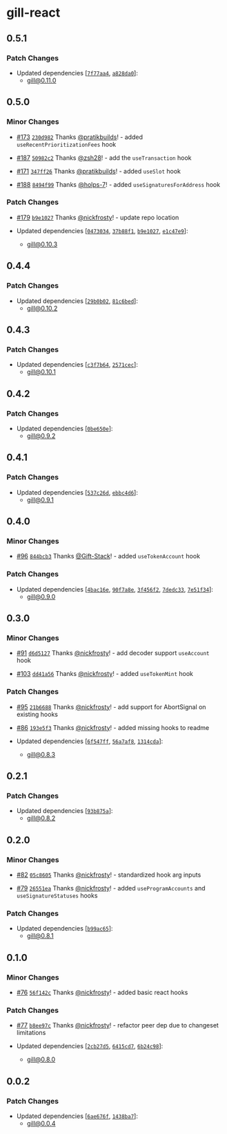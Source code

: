 # gill-react

## 0.5.1

### Patch Changes

- Updated dependencies [[`7f77aa4`](https://github.com/DecalLabs/gill/commit/7f77aa47385680bfb331e36f4f2a8d6a0c8aa250),
  [`a828da0`](https://github.com/DecalLabs/gill/commit/a828da0b2e4e87436d254062d339167fed3db8ab)]:
  - gill@0.11.0

## 0.5.0

### Minor Changes

- [#173](https://github.com/DecalLabs/gill/pull/173)
  [`230d982`](https://github.com/DecalLabs/gill/commit/230d982ae177c6912e46b46dabbcb7aae49addb1) Thanks
  [@pratikbuilds](https://github.com/pratikbuilds)! - added `useRecentPrioritizationFees` hook

- [#187](https://github.com/DecalLabs/gill/pull/187)
  [`50982c2`](https://github.com/DecalLabs/gill/commit/50982c2721ba1e05e9f0981065c6fcc07dee9528) Thanks
  [@zsh28](https://github.com/zsh28)! - add the `useTransaction` hook

- [#171](https://github.com/DecalLabs/gill/pull/171)
  [`347ff26`](https://github.com/DecalLabs/gill/commit/347ff26b30b6fb8593a14ce996515440e3b0b295) Thanks
  [@pratikbuilds](https://github.com/pratikbuilds)! - added `useSlot` hook

- [#188](https://github.com/DecalLabs/gill/pull/188)
  [`8494f99`](https://github.com/DecalLabs/gill/commit/8494f99d82630389659359ba9b567124b0c04e3a) Thanks
  [@holps-7](https://github.com/holps-7)! - added `useSignaturesForAddress` hook

### Patch Changes

- [#179](https://github.com/DecalLabs/gill/pull/179)
  [`b9e1027`](https://github.com/DecalLabs/gill/commit/b9e102793b30b0bf8a5c8e512ecc20f04a1e6ddc) Thanks
  [@nickfrosty](https://github.com/nickfrosty)! - update repo location

- Updated dependencies [[`0473034`](https://github.com/DecalLabs/gill/commit/0473034aaac424195b120e939d6501bfd6a24a9d),
  [`37b88f1`](https://github.com/DecalLabs/gill/commit/37b88f1a3951db73e46d0969e2c0a2d400ba0579),
  [`b9e1027`](https://github.com/DecalLabs/gill/commit/b9e102793b30b0bf8a5c8e512ecc20f04a1e6ddc),
  [`e1c47e9`](https://github.com/DecalLabs/gill/commit/e1c47e9a84340bed35d5b33298c600a3b23628ff)]:
  - gill@0.10.3

## 0.4.4

### Patch Changes

- Updated dependencies [[`29b0b02`](https://github.com/DecalLabs/gill/commit/29b0b0260b03ad2434a2e838204d248061e0fdfa),
  [`81c6bed`](https://github.com/DecalLabs/gill/commit/81c6beddc314a98b75180e5241c7808da16c4f42)]:
  - gill@0.10.2

## 0.4.3

### Patch Changes

- Updated dependencies [[`c3f7b64`](https://github.com/DecalLabs/gill/commit/c3f7b64ce7e2c2ed045ede39885e36c054fa1403),
  [`2571cec`](https://github.com/DecalLabs/gill/commit/2571ceca9efab70fbe8b7e451a3be35db106dfd6)]:
  - gill@0.10.1

## 0.4.2

### Patch Changes

- Updated dependencies [[`0be650e`](https://github.com/DecalLabs/gill/commit/0be650e92c1f8de1011e6fdbde0a66aaf07cc120)]:
  - gill@0.9.2

## 0.4.1

### Patch Changes

- Updated dependencies [[`537c26d`](https://github.com/DecalLabs/gill/commit/537c26daa62519f9061891103862e902e1605a25),
  [`ebbc4d6`](https://github.com/DecalLabs/gill/commit/ebbc4d6f5b8e616d600fd3542226a201a5d5df40)]:
  - gill@0.9.1

## 0.4.0

### Minor Changes

- [#96](https://github.com/DecalLabs/gill/pull/96)
  [`844bcb3`](https://github.com/DecalLabs/gill/commit/844bcb3e71937c9f4af8c93b2058d0d03f793a75) Thanks
  [@Gift-Stack](https://github.com/Gift-Stack)! - added `useTokenAccount` hook

### Patch Changes

- Updated dependencies [[`4bac16e`](https://github.com/DecalLabs/gill/commit/4bac16ef9d11a11ca59bf2ffa99d23ad77e8bd21),
  [`90f7a8e`](https://github.com/DecalLabs/gill/commit/90f7a8eeb9fbce3b4dd815912438075e3c6852ac),
  [`3f456f2`](https://github.com/DecalLabs/gill/commit/3f456f297f4a656edc6d47c2bbcaf3350fb0cdf9),
  [`7dedc33`](https://github.com/DecalLabs/gill/commit/7dedc33397a0346a8a56344d77a719e7238ef930),
  [`7e51f34`](https://github.com/DecalLabs/gill/commit/7e51f34002e5ac5e54bf54f2a86d4c8a0149392d)]:
  - gill@0.9.0

## 0.3.0

### Minor Changes

- [#91](https://github.com/DecalLabs/gill/pull/91)
  [`d6d5127`](https://github.com/DecalLabs/gill/commit/d6d51274e0bd978433d39ba999ff7f6cdc15bfdb) Thanks
  [@nickfrosty](https://github.com/nickfrosty)! - add decoder support `useAccount` hook

- [#103](https://github.com/DecalLabs/gill/pull/103)
  [`dd41a56`](https://github.com/DecalLabs/gill/commit/dd41a569212f2438b174256d98bb3270fa07410d) Thanks
  [@nickfrosty](https://github.com/nickfrosty)! - added `useTokenMint` hook

### Patch Changes

- [#95](https://github.com/DecalLabs/gill/pull/95)
  [`21b6688`](https://github.com/DecalLabs/gill/commit/21b6688db106d6eaf959566308824307d04a271a) Thanks
  [@nickfrosty](https://github.com/nickfrosty)! - add support for AbortSignal on existing hooks

- [#86](https://github.com/DecalLabs/gill/pull/86)
  [`193e5f3`](https://github.com/DecalLabs/gill/commit/193e5f3df84c584ff2ebbec9d41eb4c84e903d70) Thanks
  [@nickfrosty](https://github.com/nickfrosty)! - added missing hooks to readme

- Updated dependencies [[`6f547ff`](https://github.com/DecalLabs/gill/commit/6f547fff0731bd7530b1266f8a5c15eac2e80d32),
  [`56a7af8`](https://github.com/DecalLabs/gill/commit/56a7af87878b914275f5189d99ea7c2674f45c0c),
  [`1314cda`](https://github.com/DecalLabs/gill/commit/1314cda705d9734d4cdf1a42c985f25ae3737a92)]:
  - gill@0.8.3

## 0.2.1

### Patch Changes

- Updated dependencies [[`93b875a`](https://github.com/DecalLabs/gill/commit/93b875a088a4830ef39e8084d3d5e6038c8a96cc)]:
  - gill@0.8.2

## 0.2.0

### Minor Changes

- [#82](https://github.com/DecalLabs/gill/pull/82)
  [`05c8605`](https://github.com/DecalLabs/gill/commit/05c8605ff00d65ba04b0b6e218d540da2a164232) Thanks
  [@nickfrosty](https://github.com/nickfrosty)! - standardized hook arg inputs

- [#79](https://github.com/DecalLabs/gill/pull/79)
  [`26551ea`](https://github.com/DecalLabs/gill/commit/26551ea988eb1db8490cd0bb1003e1805c75e327) Thanks
  [@nickfrosty](https://github.com/nickfrosty)! - added `useProgramAccounts` and `useSignatureStatuses` hooks

### Patch Changes

- Updated dependencies [[`b99ac65`](https://github.com/DecalLabs/gill/commit/b99ac65a6de6d379e5f0f65b80c1f2a1a492d061)]:
  - gill@0.8.1

## 0.1.0

### Minor Changes

- [#76](https://github.com/DecalLabs/gill/pull/76)
  [`56f142c`](https://github.com/DecalLabs/gill/commit/56f142c537e30d5f74c337e600c2216be5dd525a) Thanks
  [@nickfrosty](https://github.com/nickfrosty)! - added basic react hooks

### Patch Changes

- [#77](https://github.com/DecalLabs/gill/pull/77)
  [`b8ee97c`](https://github.com/DecalLabs/gill/commit/b8ee97ccdd38a2d0d0bc2284cf9ecfad3e717ad1) Thanks
  [@nickfrosty](https://github.com/nickfrosty)! - refactor peer dep due to changeset limitations

- Updated dependencies [[`2cb27d5`](https://github.com/DecalLabs/gill/commit/2cb27d5b2450002038bf6501015c259eb4c43ee6),
  [`6415cd7`](https://github.com/DecalLabs/gill/commit/6415cd774ea333135756863a227613d8d075fa8a),
  [`6b24c98`](https://github.com/DecalLabs/gill/commit/6b24c982a7cd00b71be82ef65753d0cce074b868)]:
  - gill@0.8.0

## 0.0.2

### Patch Changes

- Updated dependencies [[`6ae676f`](https://github.com/DecalLabs/gill/commit/6ae676f0f06c0ab07af8b2d03fd2e0f3fb051916),
  [`1438ba7`](https://github.com/DecalLabs/gill/commit/1438ba7fbf1a572d7c8c7936b70ba85e775d2cf0)]:
  - gill@0.0.4
